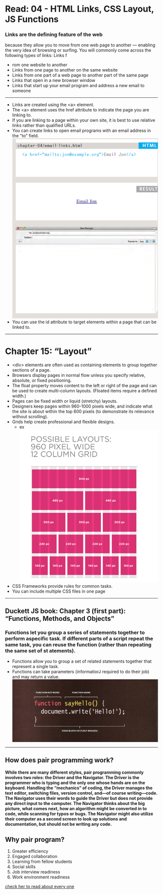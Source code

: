 # Read: 04 - HTML Links, CSS Layout, JS Functions
### Links are the defining feature of the web
because they allow you to move from
one web page to another — enabling the
very idea of browsing or surfing.
You will commonly come across the following types of links:
Links f 
- rom one website to another
- Links from one page to another on the same website
- Links from one part of a web page to another part of the
same page
- Links that open in a new browser window
- Links that start up your email program and address a new
email to someone
----------------------------------
- Links are created using the \<a> element.
- The \<a> element uses the href attribute to indicate
the page you are linking to.
- If you are linking to a page within your own site, it is
best to use relative links rather than qualified URLs.
- You can create links to open email programs with an
email address in the "to" field.
![](../img/201/read04.png)
- You can use the id attribute to target elements within
a page that can be linked to.
------------------------------------
# Chapter 15: “Layout”
- \<div> elements are often used as containing elements
to group together sections of a page.
- Browsers display pages in normal flow unless you
specify relative, absolute, or fixed positioning.
- The float property moves content to the left or right
of the page and can be used to create multi-column
layouts. (Floated items require a defined width.)
- Pages can be fixed width or liquid (stretchy) layouts.
- Designers keep pages within 960-1000 pixels wide,
and indicate what the site is about within the top 600
pixels (to demonstrate its relevance without scrolling).
- Grids help create professional and flexible designs.
     - ex
     ![](../img/201/read042.png)
- CSS Frameworks provide rules for common tasks.
- You can include multiple CSS files in one page
-------------------------------------------------------------
## Duckett JS book: Chapter 3 (first part): “Functions, Methods, and Objects”
### Functions let you group a series of statements together to perform aspecific task. If different parts of a script repeat the same task, you can reuse the function (rather than repeating the same set of st atements).
- Functions allow you to group a set of related
statements together that represent a single task.
- Functions can take parameters (informatiorJ required
to do their job) and may return a value.
![](../img/201/fun.png)
-----------------------------------------------------------
## How does pair programming work?
#### While there are many different styles, pair programming commonly involves two roles: the Driver and the Navigator. The Driver is the programmer who is typing and the only one whose hands are on the keyboard. Handling the “mechanics” of coding, the Driver manages the text editor, switching files, version control, and—of course writing—code. The Navigator uses their words to guide the Driver but does not provide any direct input to the computer. The Navigator thinks about the big picture, what comes next, how an algorithm might be converted in to code, while scanning for typos or bugs. The Navigator might also utilize their computer as a second screen to look up solutions and documentation, but should not be writing any code.
## Why pair program?
 1. Greater efficiency
 2.  Engaged collaboration
 3.  Learning from fellow students
 4.  Social skills
 5. Job interview readiness
 6. Work environment readiness

 [check her to read about every one ](https://www.codefellows.org/blog/6-reasons-for-pair-programming/)



